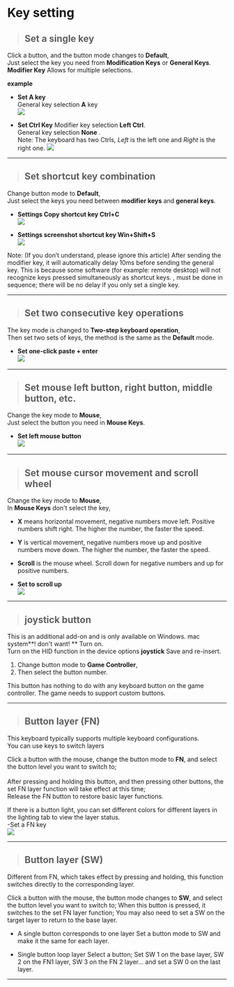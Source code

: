 # Key setting

> ## Set a single key  

Click a button, and the button mode changes to **Default**,  
Just select the key you need from **Modification Keys** or **General Keys**.  
**Modifier Key** Allows for multiple selections.  

**example**

- **Set A key**  
General key selection **A** key  
![](/img/A.jpg)

- **Set Ctrl Key**
Modifier key selection **Left Ctrl**.  
General key selection **None** .  
Note: The keyboard has two Ctrls, *Left* is the left one and *Right* is the right one.
![](/img/Ctrl.jpg)
---

> ## Set shortcut key combination

Change button mode to **Default**,  
Just select the keys you need between **modifier keys** and **general keys**.  

- **Settings Copy shortcut key Ctrl+C**  
![](/img/Ctrl+C.jpg)  

- **Settings screenshot shortcut key Win+Shift+S**  
![](/img/win+shift+s.jpg)  

Note: (If you don’t understand, please ignore this article) After sending the modifier key, it will automatically delay 10ms before sending the general key. This is because some software (for example: remote desktop) will not recognize keys pressed simultaneously as shortcut keys. , must be done in sequence; there will be no delay if you only set a single key.

---


> ## Set two consecutive key operations

The key mode is changed to **Two-step keyboard operation**,  
Then set two sets of keys, the method is the same as the **Default** mode.

- **Set one-click paste + enter**  
![](/img/2setp_paste+enter.jpg)

---  


> ## Set mouse left button, right button, middle button, etc.

Change the key mode to **Mouse**,  
Just select the button you need in **Mouse Keys**.  

- **Set left mouse button**  
![](/img/mouse_key_left.jpg)

---  

> ## Set mouse cursor movement and scroll wheel

Change the key mode to **Mouse**,  
In **Mouse Keys** don't select the key,  
- **X** means horizontal movement, negative numbers move left. Positive numbers shift right. The higher the number, the faster the speed.  
- **Y** is vertical movement, negative numbers move up and positive numbers move down. The higher the number, the faster the speed.  
- **Scroll** is the mouse wheel. Scroll down for negative numbers and up for positive numbers.

- **Set to scroll up**  
![](/img/scroll_up.jpg)

---  

> ## joystick button

This is an additional add-on and is only available on Windows. mac system**! don't want! ** Turn on.  
Turn on the HID function in the device options **joystick** Save and re-insert.  
1. Change button mode to **Game Controller**,  
2. Then select the button number.  

This button has nothing to do with any keyboard button on the game controller. The game needs to support custom buttons.  

---  

> ## Button layer (FN)
This keyboard typically supports multiple keyboard configurations.   
You can use keys to switch layers

Click a button with the mouse, change the button mode to **FN**, and select the button level you want to switch to;  
</br>
After pressing and holding this button, and then pressing other buttons, the set FN layer   function will take effect at this time;  
Release the FN button to restore basic layer functions.  

If there is a button light, you can set different colors for different layers in the lighting tab to view the layer status.  
-Set a FN key  
![](/img/FN1.jpg)  

---

> ## Button layer (SW)
Different from FN, which takes effect by pressing and holding, this function switches directly to the corresponding layer.

Click a button with the mouse, the button mode changes to **SW**, and select the button level you want to switch to;
When this button is pressed, it switches to the set FN layer function;
You may also need to set a SW on the target layer to return to the base layer.

- A single button corresponds to one layer
Set a button mode to SW and make it the same for each layer.

- Single button loop layer
Select a button;
Set SW 1 on the base layer, SW 2 on the FN1 layer, SW 3 on the FN 2 layer... and set a SW 0 on the last layer.

---